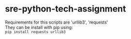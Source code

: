 # sre-python-tech-assignment
Requirements for this scripts are 'urllib3', 'requests'\
They can be install with pip using:\
`pip install requests urllib3`

